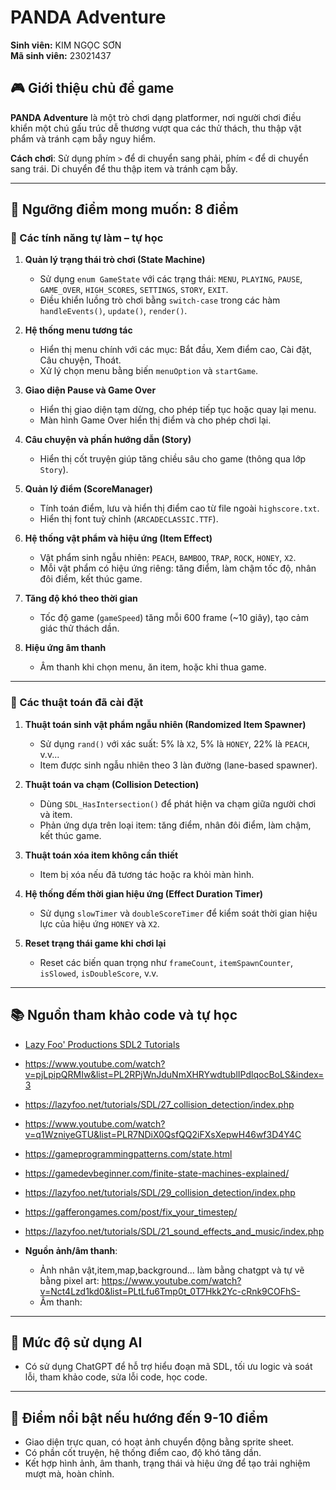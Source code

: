 
# PANDA Adventure  
**Sinh viên:** KIM NGỌC SƠN  
**Mã sinh viên:** 23021437  

## 🎮 Giới thiệu chủ đề game  
**PANDA Adventure** là một trò chơi dạng platformer, nơi người chơi điều khiển một chú gấu trúc dễ thương vượt qua các thử thách, thu thập vật phẩm và tránh cạm bẫy nguy hiểm.  

**Cách chơi**: Sử dụng phím `>` để di chuyển sang phải, phím `<` để di chuyển sang trái. Di chuyển để thu thập item và tránh cạm bẫy.

---

## 🎯 Ngưỡng điểm mong muốn: **8 điểm**

### 🧠 Các tính năng tự làm – tự học

1. **Quản lý trạng thái trò chơi (State Machine)**  
   - Sử dụng `enum GameState` với các trạng thái: `MENU`, `PLAYING`, `PAUSE`, `GAME_OVER`, `HIGH_SCORES`, `SETTINGS`, `STORY`, `EXIT`.  
   - Điều khiển luồng trò chơi bằng `switch-case` trong các hàm `handleEvents()`, `update()`, `render()`.

2. **Hệ thống menu tương tác**  
   - Hiển thị menu chính với các mục: Bắt đầu, Xem điểm cao, Cài đặt, Câu chuyện, Thoát.  
   - Xử lý chọn menu bằng biến `menuOption` và `startGame`.

3. **Giao diện Pause và Game Over**  
   - Hiển thị giao diện tạm dừng, cho phép tiếp tục hoặc quay lại menu.  
   - Màn hình Game Over hiển thị điểm và cho phép chơi lại.

4. **Câu chuyện và phần hướng dẫn (Story)**  
   - Hiển thị cốt truyện giúp tăng chiều sâu cho game (thông qua lớp `Story`).

5. **Quản lý điểm (ScoreManager)**  
   - Tính toán điểm, lưu và hiển thị điểm cao từ file ngoài `highscore.txt`.  
   - Hiển thị font tuỳ chỉnh (`ARCADECLASSIC.TTF`).

6. **Hệ thống vật phẩm và hiệu ứng (Item Effect)**  
   - Vật phẩm sinh ngẫu nhiên: `PEACH`, `BAMBOO`, `TRAP`, `ROCK`, `HONEY`, `X2`.  
   - Mỗi vật phẩm có hiệu ứng riêng: tăng điểm, làm chậm tốc độ, nhân đôi điểm, kết thúc game.

7. **Tăng độ khó theo thời gian**  
   - Tốc độ game (`gameSpeed`) tăng mỗi 600 frame (~10 giây), tạo cảm giác thử thách dần.

8. **Hiệu ứng âm thanh**  
   - Âm thanh khi chọn menu, ăn item, hoặc khi thua game.

---

### 🧮 Các thuật toán đã cài đặt

1. **Thuật toán sinh vật phẩm ngẫu nhiên (Randomized Item Spawner)**  
   - Sử dụng `rand()` với xác suất: 5% là `X2`, 5% là `HONEY`, 22% là `PEACH`, v.v...  
   - Item được sinh ngẫu nhiên theo 3 làn đường (lane-based spawner).

2. **Thuật toán va chạm (Collision Detection)**  
   - Dùng `SDL_HasIntersection()` để phát hiện va chạm giữa người chơi và item.  
   - Phản ứng dựa trên loại item: tăng điểm, nhân đôi điểm, làm chậm, kết thúc game.

3. **Thuật toán xóa item không cần thiết**  
   - Item bị xóa nếu đã tương tác hoặc ra khỏi màn hình.

4. **Hệ thống đếm thời gian hiệu ứng (Effect Duration Timer)**  
   - Sử dụng `slowTimer` và `doubleScoreTimer` để kiểm soát thời gian hiệu lực của hiệu ứng `HONEY` và `X2`.

5. **Reset trạng thái game khi chơi lại**  
   - Reset các biến quan trọng như `frameCount`, `itemSpawnCounter`, `isSlowed`, `isDoubleScore`, v.v.

---

## 📚 Nguồn tham khảo code và tự học
  
  - [Lazy Foo' Productions SDL2 Tutorials](https://lazyfoo.net/tutorials/SDL/)  
  - https://www.youtube.com/watch?v=pjLpipQRMIw&list=PL2RPjWnJduNmXHRYwdtublIPdlqocBoLS&index=3
  - https://lazyfoo.net/tutorials/SDL/27_collision_detection/index.php
  - https://www.youtube.com/watch?v=q1WzniyeGTU&list=PLR7NDiX0QsfQQ2iFXsXepwH46wf3D4Y4C
  - https://gameprogrammingpatterns.com/state.html
  - https://gamedevbeginner.com/finite-state-machines-explained/
  - https://lazyfoo.net/tutorials/SDL/29_collision_detection/index.php
  - https://gafferongames.com/post/fix_your_timestep/
  - https://lazyfoo.net/tutorials/SDL/21_sound_effects_and_music/index.php

- **Nguồn ảnh/âm thanh**:  
  - Ảnh nhân vật,item,map,background... làm bằng chatgpt và tự vẽ bằng pixel art: https://www.youtube.com/watch?v=Nct4Lzd1kd0&list=PLtLfu6Tmp0t_0T7Hkk2Yc-cRnk9COFhS- 
  - Âm thanh:  
    

---

## 🤖 Mức độ sử dụng AI  
- Có sử dụng ChatGPT để hỗ trợ hiểu đoạn mã SDL, tối ưu logic và soát lỗi, tham khảo code, sửa lỗi code, học code.


---

## 🌟 Điểm nổi bật nếu hướng đến 9-10 điểm  
- Giao diện trực quan, có hoạt ảnh chuyển động bằng sprite sheet.  
- Có phần cốt truyện, hệ thống điểm cao, độ khó tăng dần.  
- Kết hợp hình ảnh, âm thanh, trạng thái và hiệu ứng để tạo trải nghiệm mượt mà, hoàn chỉnh.
